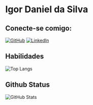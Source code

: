 # Igor Daniel da Silva

## Conecte-se comigo: 
[![GitHub](https://img.shields.io/badge/GitHub-100000?style=for-the-badge&logo=github&logoColor=white)](https://github.com/IgorDanielS)
[![LinkedIn](https://img.shields.io/badge/LinkedIn-0077B5?style=for-the-badge&logo=linkedin&logoColor=white)](https://www.linkedin.com/in/igor-daniel-a73037211/)
## Habilidades
![Top Langs](https://github-readme-stats-git-masterrstaa-rickstaa.vercel.app/api/top-langs/?username=IgorDanielS&bg_color=000&border_color=30A3DC&title_color=E94D5F&text_color=FFF)
## Github Status
![GitHub Stats](https://github-readme-stats.vercel.app/api?username=IgorDanielS&theme=transparent&bg_color=000&border_color=30A3DC&show_icons=true&icon_color=30A3DC&title_color=E94D5F&text_color=FFF&hide=stars&hide_title=true)
